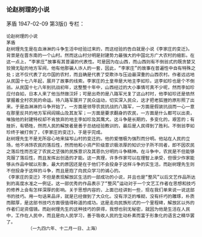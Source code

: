 ### 论赵树理的小说
茅盾
1947-02-09
第3版()
专栏：

    论赵树理的小说
    茅盾
    赵树理先生是在血淋淋的斗争生活中经验过来的，而这经验的告白就是小说《李家庄的变迁》。
    背景是在晋东南的一个山村。然而这山村分明是封建势力最强大的中国北方广大农村的缩影。在这一点上，“李家庄”故事有其普遍的代表性。可是因为在山西，而山西则有不倒翁式的既贪婪又狡猾无耻的地方军阀，他有他那骗人诈人的一套，因此，“李家庄”的故事在普遍性中自有特殊之处；这不仅代表了北巾国的农村，而且确是代表了受欺诈与压迫最深重的山西农村。作者远远地从民国十七八年起，展开了故事的线索。李家庄的土皇帝是大地主李如珍。这李如珍也是个不倒翁。从民国十七八年到抗战初年，这整整十年中，山西经过的大小事情可真不少呢，然而李如珍应付自如，日本人来了他当然做汉奸；可是出奇的是八路军光复了这山村时，他李如珍还是依然掌握着全村农民的命运。待八路军展开了民众运动，切实深入民众，这才把老狐狸的原形照了出来。于是血淋淋的斗争开始了。一方面是领导农民抗战的八路军，一方面是假装抗战而一心一意在那里反共的地方军阀阎锡山及其友军；一方面是要求翻身的农民，一方面是什么都可以出卖，唯独他的封建特权却不肯放弃的地主李如珍及其鹰犬。这斗争是长期的，多变化的，艰苦的；有挫折，有牺牲，然而人民的解放者是善于总结经验教训的，最后是人民得到了胜利。不倒翁李如珍终于被打倒了，《李家庄的变迁》，于是乎完成。
    赵树理先生不是无所容心地来描写山村的变迁的。他的爱憎极为强烈而分明。他站在人民的立场，他不讳饰农民的落后性，然而他和小资产阶级意识极浓厚的知识分子所不同者，即不因农民之落后性而否定了农民之坚强的民族意识及其恩仇分明的斗争精神。在斗争中，农民是不但能够克服了落后性，而且发挥出创造的才能。这一真理，许多作家可以在理智上承受，但很少作家能够从作品中赋以形象，最大的原因还是在于他们不会投身于这样斗争的实生活，而赵树理先生则不但投身于这样的斗争，而且是抱了向民众学习的诚心的。
    《李家庄的变迁》不但是表现解放区生活的一部成功的小说，并且也是“整风”以后文艺作品所达到的高度水准之一例证。这一部优秀的作品表示了“整风”运动对于一个文艺工作者在思想和技巧的修养上会有怎样深厚的影响。关于思想内容的，上面已经讲到一些，现在我们单来说一说这部书的技巧。用一句话来品评，就是已经做到了大众化。没有浮泛的堆砌，没有纤巧的雕琢，朴质而醇厚，是这部书技巧方面很值得称道的成功。这是走向民族形式的一个里程碑，解放区以外的作者们足资借镜。而赵树理先生的这种技巧的获得，我想也别无秘密，就因为他是生活在人民中，工作在人民中，而且是向人民学习，善于吸收人民的生动朴素而富于形象化的语言之精华罢了。
            （一九四六年、十二月一日、上海）
